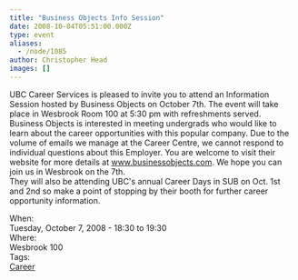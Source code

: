 ```yaml
---
title: "Business Objects Info Session"
date: 2008-10-04T05:51:00.000Z
type: event
aliases:
  - /node/1085
author: Christopher Head
images: []
---
```


<div class="field field-name-body field-type-text-with-summary field-label-hidden"><div class="field-items"><div class="field-item even"><p>UBC Career Services is pleased to invite you to attend an Information Session hosted by Business Objects on October 7th. The event will take place in Wesbrook Room 100 at 5:30 pm with refreshments served. Business Objects is interested in meeting undergrads who would like to learn about the career opportunities with this popular company. Due to the volume of emails we manage at the Career Centre, we cannot respond to individual questions about this Employer. You are welcome to visit their website for more details at <a href="http://www.businessobjects.com">www.businessobjects.com</a>. We hope you can join us in Wesbrook on the 7th.<br>
They will also be attending UBC&apos;s annual Career Days in SUB on Oct. 1st and 2nd so make a point of stopping by their booth for further career opportunity information.</p>
</div></div></div><div class="field field-name-field-dates field-type-datetime field-label-above"><div class="field-label">When:&#xA0;</div><div class="field-items"><div class="field-item even"><span class="date-display-single">Tuesday, October 7, 2008 - <span class="date-display-range"><span class="date-display-start">18:30</span> to <span class="date-display-end">19:30</span></span></span></div></div></div><div class="field field-name-field-location field-type-text field-label-above"><div class="field-label">Where:&#xA0;</div><div class="field-items"><div class="field-item even">Wesbrook 100</div></div></div>    <footer>
    <div class="field field-name-field-tags field-type-taxonomy-term-reference field-label-above"><div class="field-label">Tags:&#xA0;</div><div class="field-items"><div class="field-item even"><a href="/career">Career</a></div></div></div>      </footer>